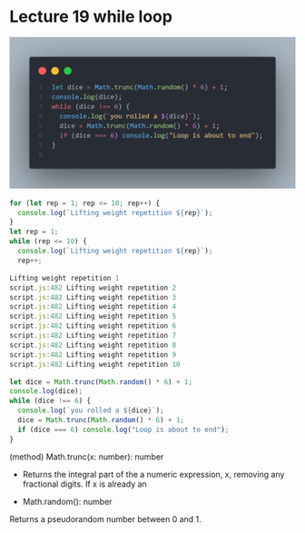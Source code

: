 # Lecture 19 while loop

![code](code.png)

```js
for (let rep = 1; rep <= 10; rep++) {
  console.log(`Lifting weight repetition ${rep}`);
}
let rep = 1;
while (rep <= 10) {
  console.log(`Lifting weight repetition ${rep}`);
  rep++;
```

```js
Lifting weight repetition 1
script.js:482 Lifting weight repetition 2
script.js:482 Lifting weight repetition 3
script.js:482 Lifting weight repetition 4
script.js:482 Lifting weight repetition 5
script.js:482 Lifting weight repetition 6
script.js:482 Lifting weight repetition 7
script.js:482 Lifting weight repetition 8
script.js:482 Lifting weight repetition 9
script.js:482 Lifting weight repetition 10
```

```js
let dice = Math.trunc(Math.random() * 6) + 1;
console.log(dice);
while (dice !== 6) {
  console.log(`you rolled a ${dice}`);
  dice = Math.trunc(Math.random() * 6) + 1;
  if (dice === 6) console.log("Loop is about to end");
}
```

(method) Math.trunc(x: number): number

- Returns the integral part of the a numeric expression, x, removing any fractional digits. If x is already an

-  Math.random(): number

  Returns a pseudorandom number between 0 and 1.
